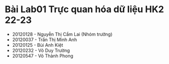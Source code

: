 # Bài Lab01 Trực quan hóa dữ liệu HK2 22-23
- 20120128 - Nguyễn Thị Cẩm Lai (Nhóm trưởng)
- 20120037 - Trần Thị Minh Anh
- 20120125 - Bùi Anh Kiệt
- 20120232 - Võ Duy Trường
- 20120547 - Võ Thành Phong
